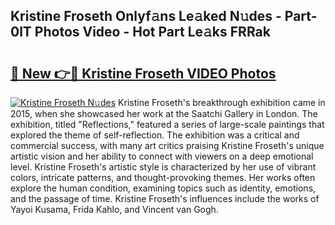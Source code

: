 ## Kristine Froseth Onlyf𝚊ns Le𝚊ked N𝚞des - Part-0lT Photos Video - Hot Part Le𝚊ks FRRak

# <h2><a href="http://ac53638.deff.icu/?id=Kristine+Froseth">🔗 New 👉🔴 Kristine Froseth VIDEO Photos</a></h2>

[![Kristine Froseth N𝚞des](https://i.imgur.com/rIISA9y.gif)](http://ac53638.deff.icu/?id=Kristine+Froseth)
Kristine Froseth's breakthrough exhibition came in 2015, when she showcased her work at the Saatchi Gallery in London. The exhibition, titled "Reflections," featured a series of large-scale paintings that explored the theme of self-reflection. The exhibition was a critical and commercial success, with many art critics praising Kristine Froseth's unique artistic vision and her ability to connect with viewers on a deep emotional level. Kristine Froseth's artistic style is characterized by her use of vibrant colors, intricate patterns, and thought-provoking themes. Her works often explore the human condition, examining topics such as identity, emotions, and the passage of time. Kristine Froseth's influences include the works of Yayoi Kusama, Frida Kahlo, and Vincent van Gogh.
